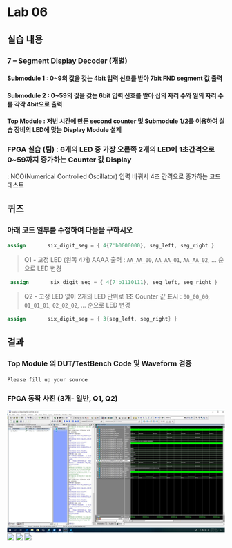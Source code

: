 ﻿# Lab 06
## 실습 내용
### **7 – Segment Display Decoder (개별)**
#### **Submodule 1** : 0~9의 값을 갖는 4bit 입력 신호를 받아 7bit FND  segment  값 출력
#### **Submodule 2** : 0~59의 값을 갖는 6bit 입력 신호를 받아 십의 자리 수와 일의 자리 수를 각각 4bit으로 출력
#### **Top Module** : 저번 시간에 만든 second counter  및 Submodule 1/2를 이용하여 실습 장비의 LED에 맞는 Display Module 설계
### FPGA 실습 (팀) : 6개의 LED 중 가장 오른쪽 2개의 LED에 1초간격으로 0~59까지 증가하는 Counter 값 Display
: NCO(Numerical Controlled Oscillator) 입력 바꿔서 4초 간격으로 증가하는 코드 테스트
## 퀴즈 
### 아래 코드 일부를 수정하여 다음을 구하시오
 ```verilog wire  [41:0] six_digit_seg; 
 assign       six_digit_seg = { 4{7'b0000000}, seg_left, seg_right }
  ```
   > Q1 - 고정 LED (왼쪽 4개) AAAA 출력
   >  : `AA_AA_00`, `AA_AA_01`, `AA_AA_02`, … 순으로 LED 변경
```verilog wire  [41:0] six_digit_seg; 
 assign       six_digit_seg = { 4{7'b1110111}, seg_left, seg_right }
  ```
> Q2 - 고정 LED 없이 2개의 LED 단위로 1초 Counter 값 표시 : `00_00_00`, `01_01_01`, `02_02_02`, … 순으로 LED 변경
 ```verilog wire  [41:0] six_digit_seg; 
 assign       six_digit_seg = { 3{seg_left, seg_right} }
  ```
## 결과 
### **Top Module 의 DUT/TestBench Code 및 Waveform 검증**
`Please fill up your source`
### **FPGA 동작 사진 (3개- 일반, Q1, Q2)**

![](https://github.com/soyoungna/LogicDesign/blob/master/Practice06/practice_06_2.JPG)
![](https://github.com/soyoungna/LogicDesign/blob/master/Practice06/Practice06_2.png)
![](https://github.com/soyoungna/LogicDesign/blob/master/Practice06/Practice06_3.png
)
![](https://github.com/soyoungna/LogicDesign/blob/master/Practice06/Practice06_4.png
)

<!--stackedit_data:
eyJoaXN0b3J5IjpbMTk1MTQxNjE5M119
-->